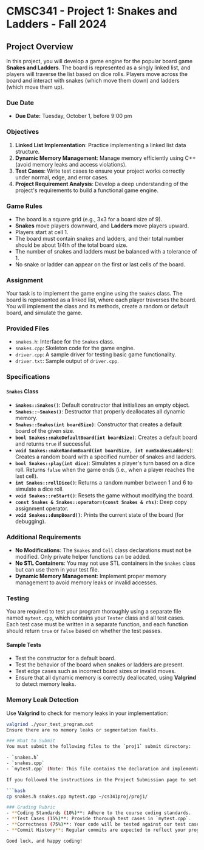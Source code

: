 # CMSC341 - Project 1: Snakes and Ladders - Fall 2024

## Project Overview

In this project, you will develop a game engine for the popular board game **Snakes and Ladders**. The board is represented as a singly linked list, and players will traverse the list based on dice rolls. Players move across the board and interact with snakes (which move them down) and ladders (which move them up).

### Due Date
- **Due Date:** Tuesday, October 1, before 9:00 pm

### Objectives
1. **Linked List Implementation**: Practice implementing a linked list data structure.
2. **Dynamic Memory Management**: Manage memory efficiently using C++ (avoid memory leaks and access violations).
3. **Test Cases**: Write test cases to ensure your project works correctly under normal, edge, and error cases.
4. **Project Requirement Analysis**: Develop a deep understanding of the project's requirements to build a functional game engine.

### Game Rules
- The board is a square grid (e.g., 3x3 for a board size of 9).
- **Snakes** move players downward, and **Ladders** move players upward.
- Players start at cell 1.
- The board must contain snakes and ladders, and their total number should be about 1/4th of the total board size.
- The number of snakes and ladders must be balanced with a tolerance of 1.
- No snake or ladder can appear on the first or last cells of the board.

### Assignment

Your task is to implement the game engine using the `Snakes` class. The board is represented as a linked list, where each player traverses the board. You will implement the class and its methods, create a random or default board, and simulate the game.

### Provided Files
- `snakes.h`: Interface for the `Snakes` class.
- `snakes.cpp`: Skeleton code for the game engine.
- `driver.cpp`: A sample driver for testing basic game functionality.
- `driver.txt`: Sample output of `driver.cpp`.

### Specifications

#### `Snakes` Class
- **`Snakes::Snakes()`**: Default constructor that initializes an empty object.
- **`Snakes::~Snakes()`**: Destructor that properly deallocates all dynamic memory.
- **`Snakes::Snakes(int boardSize)`**: Constructor that creates a default board of the given size.
- **`bool Snakes::makeDefaultBoard(int boardSize)`**: Creates a default board and returns `true` if successful.
- **`void Snakes::makeRandomBoard(int boardSize, int numSnakesLadders)`**: Creates a random board with a specified number of snakes and ladders.
- **`bool Snakes::play(int dice)`**: Simulates a player's turn based on a dice roll. Returns `false` when the game ends (i.e., when a player reaches the last cell).
- **`int Snakes::rollDice()`**: Returns a random number between 1 and 6 to simulate a dice roll.
- **`void Snakes::reStart()`**: Resets the game without modifying the board.
- **`const Snakes & Snakes::operator=(const Snakes & rhs)`**: Deep copy assignment operator.
- **`void Snakes::dumpBoard()`**: Prints the current state of the board (for debugging).

### Additional Requirements
- **No Modifications**: The `Snakes` and `Cell` class declarations must not be modified. Only private helper functions can be added.
- **No STL Containers**: You may not use STL containers in the `Snakes` class but can use them in your test file.
- **Dynamic Memory Management**: Implement proper memory management to avoid memory leaks or invalid accesses.

### Testing
You are required to test your program thoroughly using a separate file named `mytest.cpp`, which contains your `Tester` class and all test cases. Each test case must be written in a separate function, and each function should return `true` or `false` based on whether the test passes.

#### Sample Tests
- Test the constructor for a default board.
- Test the behavior of the board when snakes or ladders are present.
- Test edge cases such as incorrect board sizes or invalid moves.
- Ensure that all dynamic memory is correctly deallocated, using **Valgrind** to detect memory leaks.

### Memory Leak Detection
Use **Valgrind** to check for memory leaks in your implementation:
```bash
valgrind ./your_test_program.out
Ensure there are no memory leaks or segmentation faults.

### What to Submit
You must submit the following files to the `proj1` submit directory:

- `snakes.h`
- `snakes.cpp`
- `mytest.cpp` (Note: This file contains the declaration and implementation of your `Tester` class as well as all your test cases.)

If you followed the instructions in the Project Submission page to set up your directories, you can submit your code using the following command:

```bash
cp snakes.h snakes.cpp mytest.cpp ~/cs341proj/proj1/

### Grading Rubric
- **Coding Standards (10%)**: Adhere to the course coding standards.
- **Test Cases (15%)**: Provide thorough test cases in `mytest.cpp`.
- **Correctness (75%)**: Your code will be tested against our test cases to verify functionality.
- **Commit History**: Regular commits are expected to reflect your progress throughout the project.

Good luck, and happy coding!

